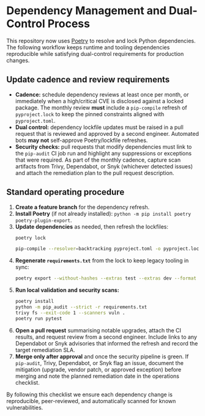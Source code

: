 # Dependency Management and Dual-Control Process

This repository now uses [Poetry](https://python-poetry.org/) to resolve and lock Python dependencies. The following workflow keeps runtime and tooling dependencies reproducible while satisfying dual-control requirements for production changes.

## Update cadence and review requirements

- **Cadence:** schedule dependency reviews at least once per month, or immediately when a high/critical CVE is disclosed against a locked package. The monthly review **must** include a `pip-compile` refresh of `pyproject.lock` to keep the pinned constraints aligned with `pyproject.toml`.
- **Dual control:** dependency lockfile updates must be raised in a pull request that is reviewed and approved by a second engineer. Automated bots **may not** self-approve Poetry/lockfile refreshes.
- **Security checks:** pull requests that modify dependencies must link to the `pip-audit` CI job run and highlight any suppressions or exceptions that were required. As part of the monthly cadence, capture scan artifacts from Trivy, Dependabot, or Snyk (whichever detected issues) and attach the remediation plan to the pull request description.

## Standard operating procedure

1. **Create a feature branch** for the dependency refresh.
2. **Install Poetry** (if not already installed): `python -m pip install poetry poetry-plugin-export`.
3. **Update dependencies** as needed, then refresh the lockfiles:
   ```bash
   poetry lock
   ```
   ```bash
   pip-compile --resolver=backtracking pyproject.toml -o pyproject.lock
   ```
4. **Regenerate `requirements.txt`** from the lock to keep legacy tooling in sync:
   ```bash
   poetry export --without-hashes --extras test --extras dev --format requirements.txt --output requirements.txt
   ```
5. **Run local validation and security scans:**
   ```bash
   poetry install
   python -m pip_audit --strict -r requirements.txt
   trivy fs --exit-code 1 --scanners vuln .
   poetry run pytest
   ```
6. **Open a pull request** summarising notable upgrades, attach the CI results, and request review from a second engineer. Include links to any Dependabot or Snyk advisories that informed the refresh and record the target remediation SLA.
7. **Merge only after approval** and once the security pipeline is green. If `pip-audit`, Trivy, Dependabot, or Snyk flag an issue, document the mitigation (upgrade, vendor patch, or approved exception) before merging and note the planned remediation date in the operations checklist.

By following this checklist we ensure each dependency change is reproducible, peer-reviewed, and automatically scanned for known vulnerabilities.
